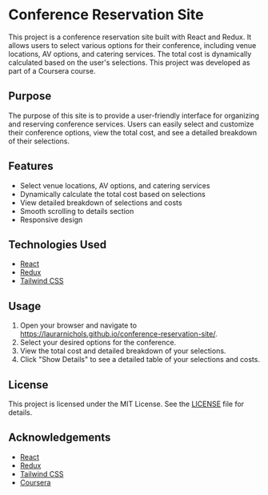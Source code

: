 # Conference Reservation Site

This project is a conference reservation site built with React and Redux. It allows users to select various options for their conference, including venue locations, AV options, and catering services. The total cost is dynamically calculated based on the user's selections. This project was developed as part of a Coursera course.

## Purpose

The purpose of this site is to provide a user-friendly interface for organizing and reserving conference services. Users can easily select and customize their conference options, view the total cost, and see a detailed breakdown of their selections.

## Features

- Select venue locations, AV options, and catering services
- Dynamically calculate the total cost based on selections
- View detailed breakdown of selections and costs
- Smooth scrolling to details section
- Responsive design

## Technologies Used

- [React](https://reactjs.org/)
- [Redux](https://redux.js.org/)
- [Tailwind CSS](https://tailwindcss.com/)

## Usage

1. Open your browser and navigate to https://laurarnichols.github.io/conference-reservation-site/.
2. Select your desired options for the conference.
3. View the total cost and detailed breakdown of your selections.
4. Click "Show Details" to see a detailed table of your selections and costs.

## License

This project is licensed under the MIT License. See the [LICENSE](LICENSE) file for details.

## Acknowledgements

- [React](https://reactjs.org/)
- [Redux](https://redux.js.org/)
- [Tailwind CSS](https://tailwindcss.com/)
- [Coursera](https://www.coursera.org/)
